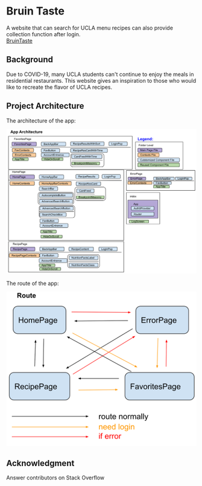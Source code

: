 # Bruin Taste

A website that can search for UCLA menu recipes can also provide collection function after login.  
[BruinTaste](https://bruintaste.web.app/)

## Background

Due to COVID-19, many UCLA students can't continue to enjoy the meals in residential restaurants. This website gives an inspiration to those who would like to recreate the flavor of UCLA recipes.  

## Project Architecture

The architecture of the app:

![app-arch](app-arch.png)

The route of the app:

![route](route.png)

## Acknowledgment

Answer contributors on Stack Overflow
